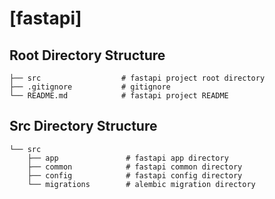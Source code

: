 # [fastapi]

## Root Directory Structure
```
├── src                  # fastapi project root directory
├── .gitignore           # gitignore
└── README.md            # fastapi project README
```


## Src Directory Structure
```
└── src
    ├── app               # fastapi app directory
    ├── common            # fastapi common directory
    ├── config            # fastapi config directory
    └── migrations        # alembic migration directory
```